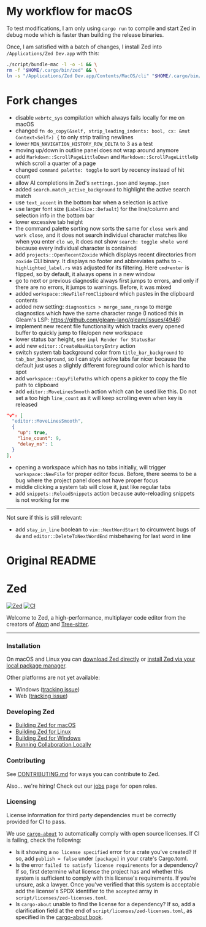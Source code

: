 # My workflow for macOS

To test modifications, I am only using `cargo run` to compile and start Zed in debug mode which is faster than building the release binaries.

Once, I am satisfied with a batch of changes, I install Zed into `/Applications/Zed Dev.app` with this:

```bash
./script/bundle-mac -l -o -i && \
rm -f "$HOME/.cargo/bin/zed" && \
ln -s "/Applications/Zed Dev.app/Contents/MacOS/cli" "$HOME/.cargo/bin/zed"
```

# Fork changes

- disable `webrtc_sys` compilation which always fails locally for me on macOS
- changed `fn do_copy(&self, strip_leading_indents: bool, cx: &mut Context<Self>) {` to only strip trailing newlines
- lower `MIN_NAVIGATION_HISTORY_ROW_DELTA` to 3 as a test
- moving up/down in outline panel does not wrap around anymore
- add `Markdown::ScrollPageLittleDown` and `Markdown::ScrollPageLittleUp` which scroll a quarter of a page
- changed `command palette: toggle` to sort by recency instead of hit count
- allow AI completions in Zed's `settings.json` and `keymap.json`
- added `search.match_active_background` to highlight the active search match
- use `text_accent` in the bottom bar when a selection is active
- use larger font size (`LabelSize::Default`) for the line/column and selection info in the bottom bar
- lower excessive tab height
- the command palette sorting now sorts the same for `close work` and `work close`, and it does not search individual character matches like when you enter `clo wo`, it does not show `search: toggle whole word` because every individual character is contained
- add `projects::OpenRecentZoxide` which displays recent directories from `zoxide` CLI binary. It displays no footer and abbreviates paths to `~`. `highlighted_label.rs` was adjusted for its filtering. Here `cmd+enter` is flipped, so by default, it always opens in a new window
- go to next or previous diagnostic always first jumps to errors, and only if there are no errors, it jumps to warnings. Before, it was mixed
- added `workspace::NewFileFromClipboard` which pastes in the clipboard contents
- added new setting: `diagnostics > merge_same_range` to merge diagnostics which have the same character range (I noticed this in Gleam's LSP: https://github.com/gleam-lang/gleam/issues/4946)
- implement new recent file functionality which tracks every opened buffer to quickly jump to file/open new workspace
- lower status bar height, see `impl Render for StatusBar`
- add new `editor::CreateNavHistoryEntry` action
- switch system tab background color from `title_bar_background` to `tab_bar_background`, so I can style active tabs far nicer because the default just uses a slightly different foreground color which is hard to spot
- add `workspace::CopyFilePaths` which opens a picker to copy the file path to clipboard
- add `editor::MoveLinesSmooth` action which can be used like this. Do not set a too high `line_count` as it will keep scrolling even when key is released

```json
"v": [
  "editor::MoveLinesSmooth",
  {
    "up": true,
    "line_count": 9,
    "delay_ms": 1
  }
],
```

- opening a workspace which has no tabs initially, will trigger `workspace::NewFile` for proper editor focus. Before, there seems to be a bug where the project panel does not have proper focus
- middle clicking a system tab will close it, just like regular tabs
- add `snippets::ReloadSnippets` action because auto-reloading snippets is not working for me

---

Not sure if this is still relevant:

- add `stay_in_line` boolean to `vim::NextWordStart` to circumvent bugs of `dw` and `editor::DeleteToNextWordEnd` misbehaving for last word in line

# Original README

# Zed

[![Zed](https://img.shields.io/endpoint?url=https://raw.githubusercontent.com/zed-industries/zed/main/assets/badge/v0.json)](https://zed.dev)
[![CI](https://github.com/zed-industries/zed/actions/workflows/ci.yml/badge.svg)](https://github.com/zed-industries/zed/actions/workflows/ci.yml)

Welcome to Zed, a high-performance, multiplayer code editor from the creators of [Atom](https://github.com/atom/atom) and [Tree-sitter](https://github.com/tree-sitter/tree-sitter).

---

### Installation

On macOS and Linux you can [download Zed directly](https://zed.dev/download) or [install Zed via your local package manager](https://zed.dev/docs/linux#installing-via-a-package-manager).

Other platforms are not yet available:

- Windows ([tracking issue](https://github.com/zed-industries/zed/issues/5394))
- Web ([tracking issue](https://github.com/zed-industries/zed/issues/5396))

### Developing Zed

- [Building Zed for macOS](./docs/src/development/macos.md)
- [Building Zed for Linux](./docs/src/development/linux.md)
- [Building Zed for Windows](./docs/src/development/windows.md)
- [Running Collaboration Locally](./docs/src/development/local-collaboration.md)

### Contributing

See [CONTRIBUTING.md](./CONTRIBUTING.md) for ways you can contribute to Zed.

Also... we're hiring! Check out our [jobs](https://zed.dev/jobs) page for open roles.

### Licensing

License information for third party dependencies must be correctly provided for CI to pass.

We use [`cargo-about`](https://github.com/EmbarkStudios/cargo-about) to automatically comply with open source licenses. If CI is failing, check the following:

- Is it showing a `no license specified` error for a crate you've created? If so, add `publish = false` under `[package]` in your crate's Cargo.toml.
- Is the error `failed to satisfy license requirements` for a dependency? If so, first determine what license the project has and whether this system is sufficient to comply with this license's requirements. If you're unsure, ask a lawyer. Once you've verified that this system is acceptable add the license's SPDX identifier to the `accepted` array in `script/licenses/zed-licenses.toml`.
- Is `cargo-about` unable to find the license for a dependency? If so, add a clarification field at the end of `script/licenses/zed-licenses.toml`, as specified in the [cargo-about book](https://embarkstudios.github.io/cargo-about/cli/generate/config.html#crate-configuration).

